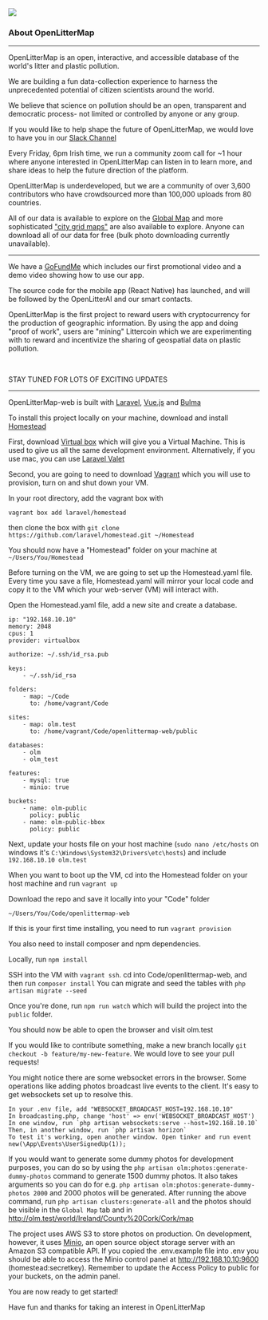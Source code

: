 
<img src="https://openlittermap.com/assets/logo_small.png" />
<h3>About OpenLitterMap</h3>
<hr>
<p>OpenLitterMap is an open, interactive, and accessible database of the world's litter and plastic pollution.</p>
<p>We are building a fun data-collection experience to harness the unprecedented potential of citizen scientists around the world.</p>
<p>We believe that science on pollution should be an open, transparent and democratic process- not limited or controlled by anyone or any group.</p>
<p>If you would like to help shape the future of OpenLitterMap, we would love to have you in our <a href="https://join.slack.com/t/openlittermap/shared_invite/zt-fdctasud-mu~OBQKReRdC9Ai9KgGROw">Slack Channel</a></p>
<p>Every Friday, 6pm Irish time, we run a community zoom call for ~1 hour where anyone interested in OpenLitterMap can listen in to learn more, and share ideas to help the future direction of the platform.</p>
<p>OpenLitterMap is underdeveloped, but we are a community of over 3,600 contributors who have crowdsourced more than 100,000 uploads from 80 countries.</p>
<p>All of our data is available to explore on the <a href="https://openlittermap.com/global">Global Map</a> and more sophisticated <a href="https://openlittermap.com/world/The%20Netherlands/Zuid-Holland/Wassenaar/map">"city grid maps"</a> are also available to explore. Anyone can download all of our data for free (bulk photo downloading currently unavailable).</p>
<hr>
<p>We have a <a href="https://www.gofundme.com/f/openlittermap-a-revolutionary-app-to-map-litter">GoFundMe</a> which includes our first promotional video and a demo video showing how to use our app.</p>
<p>The source code for the mobile app (React Native) has launched, and will be followed by the OpenLitterAI and our smart contacts.</p>
<p>OpenLitterMap is the first project to reward users with cryptocurrency for the production of geographic information. By using the app and doing "proof of work", users are "mining" Littercoin which we are experimenting with to reward and incentivize the sharing of geospatial data on plastic pollution.</p>
<br>
<p>STAY TUNED FOR LOTS OF EXCITING UPDATES</p>
<hr>
<p>OpenLitterMap-web is built with <a href="https://laravel.com">Laravel</a>, <a href="http://vuejs.org/">Vue.js</a> and <a href="https://bulma.io">Bulma</a></p>
<p>To install this project locally on your machine, download and install <a href="https://laravel.com/docs/5.8/homestead">Homestead</a></p>
<p>First, download <a href="https://www.virtualbox.org/wiki/Downloads">Virtual box</a> which will give you a Virtual Machine. This is used to give us all the same development environment. Alternatively, if you use mac, you can use <a href="https://laravel.com/docs/5.8/valet">Laravel Valet</a></p>
<p>Second, you are going to need to download <a href="https://www.vagrantup.com/downloads.html">Vagrant</a> which you will use to provision, turn on and shut down your VM.</p>
<p>In your root directory, add the vagrant box with</p>  

`vagrant box add laravel/homestead`

then clone the box with `git clone https://github.com/laravel/homestead.git ~/Homestead`

You should now have a "Homestead" folder on your machine at `~/Users/You/Homestead`

<p>Before turning on the VM, we are going to set up the Homestead.yaml file. Every time you save a file, Homestead.yaml will mirror your local code and copy it to the VM which your web-server (VM) will interact with.</p>
<p>Open the Homestead.yaml file, add a new site and create a database.</p>

```
ip: "192.168.10.10"
memory: 2048
cpus: 1
provider: virtualbox

authorize: ~/.ssh/id_rsa.pub

keys:
    - ~/.ssh/id_rsa

folders:
    - map: ~/Code
      to: /home/vagrant/Code

sites:
    - map: olm.test
      to: /home/vagrant/Code/openlittermap-web/public

databases:
    - olm
    - olm_test

features:
    - mysql: true
    - minio: true

buckets:
    - name: olm-public
      policy: public
    - name: olm-public-bbox
      policy: public
```

Next, update your hosts file on your host machine (`sudo nano /etc/hosts` on windows it's `C:\Windows\System32\Drivers\etc\hosts`) and include `192.168.10.10 olm.test`

When you want to boot up the VM, cd into the Homestead folder on your host machine and run `vagrant up`

<p>Download the repo and save it locally into your "Code" folder</p> 

`~/Users/You/Code/openlittermap-web`

If this is your first time installing, you need to run `vagrant provision` 

<p>You also need to install composer and npm dependencies.</p>

Locally, run `npm install`

SSH into the VM with `vagrant ssh`. cd into Code/openlittermap-web, and then run `composer install`
You can migrate and seed the tables with `php artisan migrate --seed`

Once you're done, run `npm run watch` which will build the project into the `public` folder.

You should now be able to open the browser and visit olm.test


If you would like to contribute something, make a new branch locally `git checkout -b feature/my-new-feature`. We would love to see your pull requests!

<p>You might notice there are some websocket errors in the browser. Some operations like adding photos broadcast live events to the client. It's easy to get websockets set up to resolve this.</p>

```
In your .env file, add "WEBSOCKET_BROADCAST_HOST=192.168.10.10"
In broadcasting.php, change 'host' => env('WEBSOCKET_BROADCAST_HOST')
In one window, run `php artisan websockets:serve --host=192.168.10.10`
Then, in another window, run `php artisan horizon`
To test it's working, open another window. Open tinker and run event new(\App\Events\UserSignedUp(1));
```

If you would want to generate some dummy photos for development purposes, you can do so by
using the `php artisan olm:photos:generate-dummy-photos` command to generate 1500 dummy photos. It also takes
arguments so you can do for e.g. `php artisan olm:photos:generate-dummy-photos 2000` and 2000 photos will be generated.
After running the above command, run `php artisan clusters:generate-all` and the photos should be visible in the `Global Map`
tab and in http://olm.test/world/Ireland/County%20Cork/Cork/map

The project uses AWS S3 to store photos on production. On development, however, it uses [Minio](https://laravel.com/docs/8.x/homestead#configuring-minio),
an open source object storage server with an Amazon S3 compatible API. If you copied the .env.example file into .env
you should be able to access the Minio control panel at http://192.168.10.10:9600 (homestead:secretkey).
Remember to update the Access Policy to public for your buckets, on the admin panel.
<p>You are now ready to get started!</p>
<p>Have fun and thanks for taking an interest in OpenLitterMap</p>
